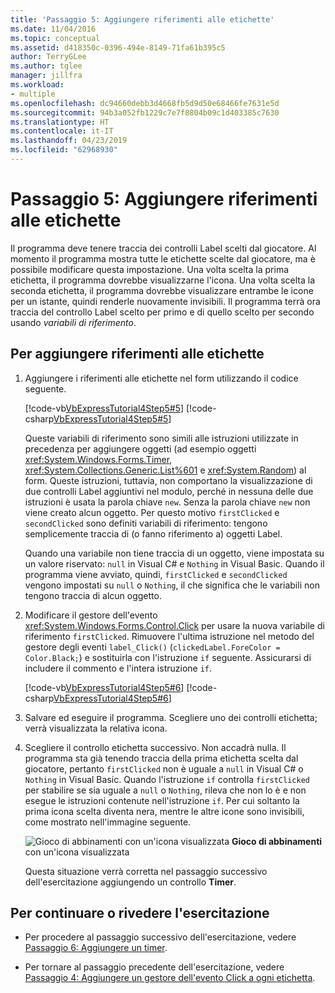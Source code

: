 ```yaml
---
title: 'Passaggio 5: Aggiungere riferimenti alle etichette'
ms.date: 11/04/2016
ms.topic: conceptual
ms.assetid: d418350c-0396-494e-8149-71fa61b395c5
author: TerryGLee
ms.author: tglee
manager: jillfra
ms.workload:
- multiple
ms.openlocfilehash: dc94660debb3d4668fb5d9d50e68466fe7631e5d
ms.sourcegitcommit: 94b3a052fb1229c7e7f8804b09c1d403385c7630
ms.translationtype: HT
ms.contentlocale: it-IT
ms.lasthandoff: 04/23/2019
ms.locfileid: "62968930"
---
```

# <a name="step-5-add-label-references"></a>Passaggio 5: Aggiungere riferimenti alle etichette
Il programma deve tenere traccia dei controlli Label scelti dal giocatore. Al momento il programma mostra tutte le etichette scelte dal giocatore, ma è possibile modificare questa impostazione. Una volta scelta la prima etichetta, il programma dovrebbe visualizzarne l'icona. Una volta scelta la seconda etichetta, il programma dovrebbe visualizzare entrambe le icone per un istante, quindi renderle nuovamente invisibili. Il programma terrà ora traccia del controllo Label scelto per primo e di quello scelto per secondo usando *variabili di riferimento*.

## <a name="to-add-label-references"></a>Per aggiungere riferimenti alle etichette

1. Aggiungere i riferimenti alle etichette nel form utilizzando il codice seguente.

     [!code-vb[VbExpressTutorial4Step5#5](../ide/codesnippet/VisualBasic/step-5-add-label-references_1.vb)]
     [!code-csharp[VbExpressTutorial4Step5#5](../ide/codesnippet/CSharp/step-5-add-label-references_1.cs)]

     Queste variabili di riferimento sono simili alle istruzioni utilizzate in precedenza per aggiungere oggetti (ad esempio oggetti <xref:System.Windows.Forms.Timer>, <xref:System.Collections.Generic.List%601> e <xref:System.Random>) al form. Queste istruzioni, tuttavia, non comportano la visualizzazione di due controlli Label aggiuntivi nel modulo, perché in nessuna delle due istruzioni è usata la parola chiave `new`. Senza la parola chiave `new` non viene creato alcun oggetto. Per questo motivo `firstClicked` e `secondClicked` sono definiti variabili di riferimento: tengono semplicemente traccia di (o fanno riferimento a) oggetti Label.

     Quando una variabile non tiene traccia di un oggetto, viene impostata su un valore riservato: `null` in Visual C# e `Nothing` in Visual Basic. Quando il programma viene avviato, quindi, `firstClicked` e `secondClicked` vengono impostati su `null` o `Nothing`, il che significa che le variabili non tengono traccia di alcun oggetto.

2. Modificare il gestore dell'evento <xref:System.Windows.Forms.Control.Click> per usare la nuova variabile di riferimento `firstClicked`. Rimuovere l'ultima istruzione nel metodo del gestore degli eventi `label_Click()` (`clickedLabel.ForeColor = Color.Black;`) e sostituirla con l'istruzione `if` seguente. Assicurarsi di includere il commento e l'intera istruzione `if`.

     [!code-vb[VbExpressTutorial4Step5#6](../ide/codesnippet/VisualBasic/step-5-add-label-references_2.vb)]
     [!code-csharp[VbExpressTutorial4Step5#6](../ide/codesnippet/CSharp/step-5-add-label-references_2.cs)]

3. Salvare ed eseguire il programma. Scegliere uno dei controlli etichetta; verrà visualizzata la relativa icona.

4. Scegliere il controllo etichetta successivo. Non accadrà nulla. Il programma sta già tenendo traccia della prima etichetta scelta dal giocatore, pertanto `firstClicked` non è uguale a `null` in Visual C# o `Nothing` in Visual Basic. Quando l'istruzione `if` controlla `firstClicked` per stabilire se sia uguale a `null` o `Nothing`, rileva che non lo è e non esegue le istruzioni contenute nell'istruzione `if`. Per cui soltanto la prima icona scelta diventa nera, mentre le altre icone sono invisibili, come mostrato nell'immagine seguente.

     ![Gioco di abbinamenti con un'icona visualizzata](../ide/media/express_tut4step5.png)
**Gioco di abbinamenti** con un'icona visualizzata

     Questa situazione verrà corretta nel passaggio successivo dell'esercitazione aggiungendo un controllo **Timer**.

## <a name="to-continue-or-review"></a>Per continuare o rivedere l'esercitazione

- Per procedere al passaggio successivo dell'esercitazione, vedere [Passaggio 6: Aggiungere un timer](../ide/step-6-add-a-timer.md).

- Per tornare al passaggio precedente dell'esercitazione, vedere [Passaggio 4: Aggiungere un gestore dell'evento Click a ogni etichetta](../ide/step-4-add-a-click-event-handler-to-each-label.md).
